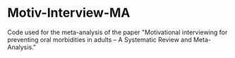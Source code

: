 # Motiv-Interview-MA
Code used for the meta-analysis of the paper "Motivational interviewing for preventing oral morbidities in adults – A Systematic Review and Meta-Analysis."
